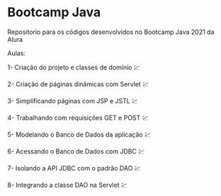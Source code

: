 # Bootcamp Java
Repositorio para os códigos desenvolvidos no Bootcamp Java 2021 da Alura

Aulas:

1- Criação do projeto e classes de domínio :chart:

2- Criação de páginas dinâmicas com Servlet :chart:

3- Simplificando páginas com JSP e JSTL :chart:

4- Trabalhando com requisições GET e POST :chart:

5- Modelando o Banco de Dados da aplicação :chart:

6- Acessando o Banco de Dados com JDBC :chart:

7- Isolando a API JDBC com o padrão DAO :chart:

8- Integrando a classe DAO na Servlet :chart:
